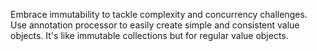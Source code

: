 Embrace immutability to tackle complexity and concurrency challenges.
Use annotation processor to easily create simple and consistent value objects.
It's like immutable collections but for regular value objects.